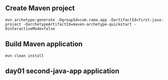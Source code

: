 ## Create Maven project

``` 
mvn archetype:generate -DgroupId=com.rama.app -DartifactId=first-java-project -DarchetypeArtifactId=maven-archetype-quickstart -DinteractiveMode=false
```

## Build Maven application

``` 
mvn clean install
```
## day01 second-java-app application
